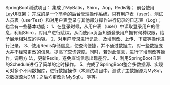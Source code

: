 SpringBoot测试项目：
  集成了MyBatis，Shiro，Aop，Redis等；
  前台使用LayUI框架；
  完成的是一个简单的后台管理操作系统，只有用户表（user）、测试人员表（userTest）和对用户表登录与其他部分操作进行记录的日志表（Log）；
  也含有一些基本功能：
    1、在登录时候，从用户表（user）中读取登录用户的信息，利用Shiro，对用户进行赋权。从而使jsp页面知道登录用户拥有何种权限，给予展示相对应的内容。
    2、对用户登录进行记录，及增删改、上传、下载等操作进行记录。
    3、使用Redis存储信息，使查询便捷，并不通过数据库，对一些数据庞大并不经常更改的信息，提高了查询速度。同时，若对此信息，进行了增删改等操作，调用方       法，更新Redis，避免查询信息出现差异。
    4、利用SpringBoot自带的Schedule进行了简单的定时操作。
    5、完成了SpringBoot整合多数据源、实现可对多个不同数据库，进行数据操作（本测试项目中，测试了主数据源为MySql，次数据源为DM；之后均更改为MySql）。
    等等。
